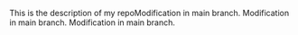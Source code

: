 This is the description of my repoModification in main branch.
Modification in main branch.
Modification in main branch.
